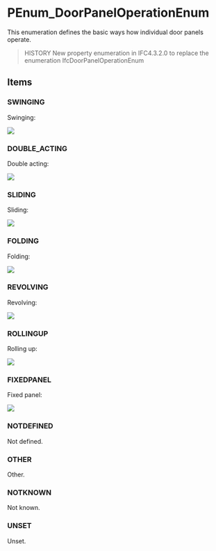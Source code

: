 # PEnum_DoorPanelOperationEnum

This enumeration defines the basic ways how individual door panels operate.
<!-- end of short definition -->

> HISTORY New property enumeration in IFC4.3.2.0 to replace the enumeration IfcDoorPanelOperationEnum

## Items

### SWINGING

Swinging:

![](../../../../figures/ifcdoorpaneloperationenum-fig01.gif)

### DOUBLE_ACTING

Double acting:

![](../../../../figures/ifcdoorpaneloperationenum-fig02.gif)

### SLIDING

Sliding:

![](../../../../figures/ifcdoorpaneloperationenum-fig03.gif)

### FOLDING

Folding:

![](../../../../figures/ifcdoorpaneloperationenum-fig04.gif)

### REVOLVING

Revolving:

![](../../../../figures/ifcdoorpaneloperationenum-fig05.gif)

### ROLLINGUP

Rolling up:

![](../../../../figures/ifcdoorpaneloperationenum-fig06.gif)

### FIXEDPANEL

Fixed panel:

![](../../../../figures/ifcdoorpaneloperationenum-fig07.gif)

### NOTDEFINED

Not defined.

### OTHER

Other.

### NOTKNOWN

Not known.

### UNSET

Unset.
